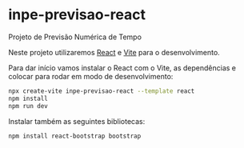 # inpe-previsao-react

Projeto de Previsão Numérica de Tempo

Neste projeto utilizaremos [React](https://react.dev/) e [Vite](https://vitejs.dev/) para o desenvolvimento.

Para dar início vamos instalar o React com o Vite, as dependências e colocar para rodar em modo de desenvolvimento:

```bash
npx create-vite inpe-previsao-react --template react
npm install
npm run dev
```

Instalar também as seguintes bibliotecas:

```bash
npm install react-bootstrap bootstrap
```